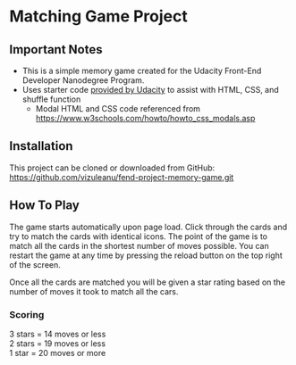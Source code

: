 # Matching Game Project
## Important Notes
* This is a simple memory game created for the Udacity Front-End Developer Nanodegree Program.
* Uses starter code [provided by Udacity](https://github.com/udacity/fend-project-memory-game) to assist with HTML, CSS, and shuffle function
    * Modal HTML and CSS code referenced from https://www.w3schools.com/howto/howto_css_modals.asp

## Installation
This project can be cloned or downloaded from GitHub: https://github.com/vizuleanu/fend-project-memory-game.git

## How To Play
The game starts automatically upon page load. Click through the cards and try to match the cards with identical icons. The point of the game is to match all the cards in the shortest number of moves possible. You can restart the game at any time by pressing the reload button on the top right of the screen.
 
Once all the cards are matched you will be given a star rating based on the number of moves it took to match all the cars.

### Scoring
3 stars = 14 moves or less  
2 stars = 19 moves or less  
1 star = 20 moves or more
